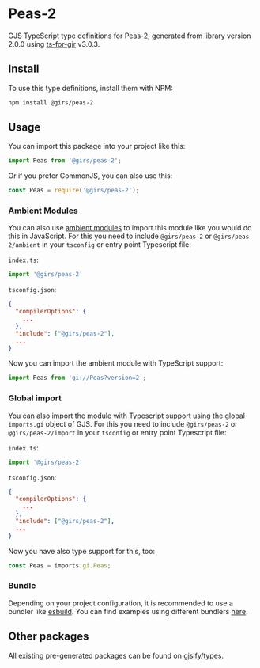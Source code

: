 
# Peas-2

GJS TypeScript type definitions for Peas-2, generated from library version 2.0.0 using [ts-for-gir](https://github.com/gjsify/ts-for-gir) v3.0.3.


## Install

To use this type definitions, install them with NPM:
```bash
npm install @girs/peas-2
```

## Usage

You can import this package into your project like this:
```ts
import Peas from '@girs/peas-2';
```

Or if you prefer CommonJS, you can also use this:
```ts
const Peas = require('@girs/peas-2');
```

### Ambient Modules

You can also use [ambient modules](https://github.com/gjsify/ts-for-gir/tree/main/packages/cli#ambient-modules) to import this module like you would do this in JavaScript.
For this you need to include `@girs/peas-2` or `@girs/peas-2/ambient` in your `tsconfig` or entry point Typescript file:

`index.ts`:
```ts
import '@girs/peas-2'
```

`tsconfig.json`:
```json
{
  "compilerOptions": {
    ...
  },
  "include": ["@girs/peas-2"],
  ...
}
```

Now you can import the ambient module with TypeScript support: 

```ts
import Peas from 'gi://Peas?version=2';
```

### Global import

You can also import the module with Typescript support using the global `imports.gi` object of GJS.
For this you need to include `@girs/peas-2` or `@girs/peas-2/import` in your `tsconfig` or entry point Typescript file:

`index.ts`:
```ts
import '@girs/peas-2'
```

`tsconfig.json`:
```json
{
  "compilerOptions": {
    ...
  },
  "include": ["@girs/peas-2"],
  ...
}
```

Now you have also type support for this, too:

```ts
const Peas = imports.gi.Peas;
```

### Bundle

Depending on your project configuration, it is recommended to use a bundler like [esbuild](https://esbuild.github.io/). You can find examples using different bundlers [here](https://github.com/gjsify/ts-for-gir/tree/main/examples).

## Other packages

All existing pre-generated packages can be found on [gjsify/types](https://github.com/gjsify/types).

